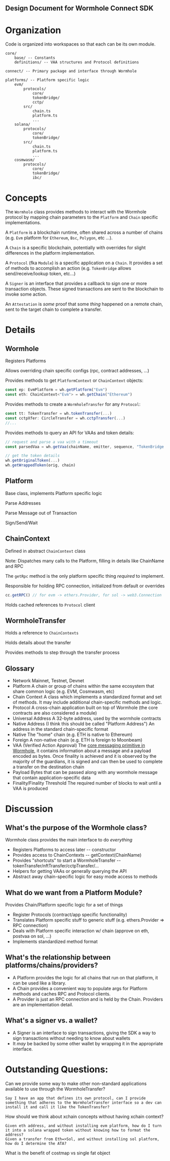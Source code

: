 Design Document for Wormhole Connect SDK
---------------------------------

# Organization

Code is organized into workspaces so that each can be its own module.

```
core/
    base/ -- Constants
    definitions/ -- VAA structures and Protocol definitions

connect/ -- Primary package and interface through Wormhole 

platforms/ -- Platform specific logic 
    evm/
        protocols/
            core/
            tokenBridge/
            cctp/
        src/
            chain.ts
            platform.ts
            ...
    solana/
        protocols/
            core/
            tokenBridge/
        src/
            chain.ts
            platform.ts
            ...
    cosmwasm/
        protocols/
            core/
            tokenBridge/
            ibc/
```

# Concepts

The `Wormhole` class provides methods to interact with the Wormhole protocol by mapping chain parameters to the `Platform` and `Chain` specific implementations.

A `Platform` is a blockchain runtime, often shared across a number of chains (e.g. `Evm` platform for `Ethereum`, `Bsc`, `Polygon`, etc ...). 

A `Chain` is a specific blockchain, potentially with overrides for slight differences in the platform implementation. 

A `Protocol` (fka `Module`) is a specific application on a `Chain`. It provides a set of methods to accomplish an action (e.g. `TokenBridge` allows send/receive/lookup token, etc...)

A `Signer` is an interface that provides a callback to sign one or more transaction objects. These signed transactions are sent to the blockchain to invoke some action.

An `Attestation` is _some_ proof that some _thing_ happened on a remote chain, sent to the target chain to complete a transfer.


# Details 

## Wormhole 

Registers Platforms

Allows overriding chain specific configs (rpc, contract addresses, ...)

Provides methods to get `PlatformContext` or `ChainContext` objects:

```ts
const ep: EvmPlatform = wh.getPlatform("Evm")
const eth: ChainContext<"Evm"> = wh.getChain("Ethereum")
```

Provides methods to create a `WormholeTransfer` for any `Protocol`:
```ts
const tt: TokenTransfer = wh.tokenTransfer(...)
const cctpXfer: CircleTransfer = wh.cctpTransfer(...)
//...
```

Provides methods to query an API for VAAs and token details:
```ts
// request and parse a vaa with a timeout 
const parsedVaa = wh.getVaa(chainName, emitter, sequence, "TokenBridge:Transfer", 30*1000)

// get the token details 
wh.getOriginalToken(...)
wh.getWrappedToken(orig, chain)
```

## Platform

Base class, implements Platform specific logic

Parse Addresses

Parse Message out of Transaction

Sign/Send/Wait

## ChainContext

Defined in abstract `ChainContext` class

Note: Dispatches many calls to the Platform, filling in details like ChainName and RPC

The `getRpc` method is the only platform specific thing _required_ to implement.

Responsible for holding RPC connection, initialized from default or overrides
```ts
cc.getRPC() // for evm -> ethers.Provider, for sol -> web3.Connection
```

Holds cached references to `Protocol` client


## WormholeTransfer

Holds a reference to `ChainContexts`

Holds details about the transfer

Provides methods to step through the transfer process

## Glossary

- Network
    Mainnet, Testnet, Devnet
- Platform
    A chain or group of chains within the same ecosystem that share common logic (e.g. EVM, Cosmwasm, etc)
- Chain Context
    A class which implements a standardized format and set of methods. It may include additional chain-specific methods and logic.
- Protocol 
    A cross-chain application built on top of Wormhole (the core contracts are also considered a module)
- Universal Address
    A 32-byte address, used by the wormhole contracts
- Native Address (I think this should be called "Platform Address")
    An address in the standard chain-specific format
- Native
    The "home" chain (e.g. ETH is native to Ethereum)
- Foreign
    A non-native chain (e.g. ETH is foreign to Moonbeam)
- VAA (Verified Action Approval)
    The [core messaging primitive in Wormhole](https://github.com/wormhole-foundation/wormhole/blob/2a3d4c805c332e6282a6ce7e966b3639743524f7/whitepapers/0001_generic_message_passing.md), it contains information about a message and a payload encoded as bytes.  Once finality is achieved and it is observed by the majority of the guardians, it is signed and can then be used to complete a transfer on the destination chain
- Payload
    Bytes that can be passed along with any wormhole message that contain application-specific data
- Finality/Finality Threshold
    The required number of blocks to wait until a VAA is produced

# Discussion


## What's the purpose of the Wormhole class?

Wormhole class provides the main interface to do _everything_

- Registers Platforms to access later -- constructor
- Provides access to ChainContexts -- getContext(ChainName)
- Provides "shortcuts" to start a WormholeTransfer -- tokenTransfer/nftTransfer/cctpTransfer/...
- Helpers for getting VAAs or generally querying the API
- Abstract away chain-specific logic for easy mode access to methods

## What do we want from a Platform Module?

Provides Chain/Platform specific logic for a set of things

- Register Protocols (contract/app specific functionality)
- Translates Platform specific stuff to generic stuff (e.g. ethers.Provider => RPC connection)
- Deals with Platform specific interaction w/ chain (approve on eth, postvaa on sol, ...)
- Implements standardized method format

## What's the relationship between platforms/chains/providers?

- A Platform provides the logic for all chains that run on that platform, it can be used like a library.
- A Chain provides a convenient way to populate args for Platform methods and caches RPC and Protocol clients. 
- A Provider is just an RPC connection and is held by the Chain. Providers are an implementation detail.

## What's a signer vs. a wallet?

- A Signer is an interface to sign transactions, giving the SDK a way to sign transactions without needing to know about wallets
- It _may_ be backed by some other wallet by wrapping it in the appropriate interface. 




# Outstanding Questions: 

Can we provide some way to make other non-standard applications available to use through the WormholeTransfer?

    Say I have an app that defines its own protocol, can I provide something that adheres to the WormholeTransfer interface so a dev can install it and call it like the TokenTransfer?

How should we think about xchain concepts without having xchain context?

    Given eth address, and without installing evm platform, how do I turn it into a solana wrapped token without knowing how to format the address? 
    Given a transfer from Eth=>Sol, and without installing sol platform, how do I determine the ATA?


What is the benefit of costmap vs single fat object